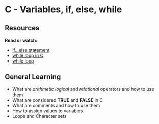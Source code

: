 # C - Variables, if, else, while

## Resources

**Read or watch:**

* [if...else statement](www.tutorialspoint.com/cprogramming/if_else_statement_in_c.htm)
* [while loop in C](www.tutorialspoint.com/cprogramming/c_while_loop.htm)
* [while loop](www.youtube.com/watch?v-Ju1LYO9pkal)

## General Learning

* What are _arithmetic_ _logical_ and _relational_ operators and how to use them
* What are considered **TRUE** and **FALSE** in C
* What are comments and how to use them
* How to assign values to variables
* Loops and Character sets
